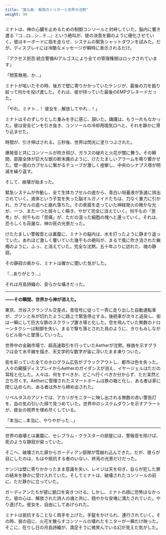 ```yaml
---
title: "第九章: 解放のトリガーと世界の沈黙"
weight: 90
---
```


ミナトは、神の心臓を止めるための制御コンソールと対峙していた。脳内に響き渡る『コ…ロ…シ…テ…』という絶叫が、彼の決意を鋼のように硬化させていく。彼はキーボードに指を走らせ、システムの緊急シャットダウンを試みた。だが、ディスプレイには冷酷なメッセージが瞬時に表示されるだけ。

『アクセス拒否:統合警備AIアルゴスにより全ての管理権限はロックされています』

「問答無用、か…」

ミナトが呟いたその時、後方で壁に寄りかかっていたケンジが、最後の力を振り絞って何かを投げ渡した。それは、彼が持っていた最後のEMPグレネードだった。

「やれ、ミナト…！ 彼女を…解放してやれ…！」

ミナトはそのずしりとした重みを手に感じ、頷いた。躊躇は、もう一片もなかった。彼は安全ピンを引き抜き、コンソールの冷却用吸気口へと、それを静かに滑り込ませた。

時間が、引き伸ばされる。三秒後、世界は閃光に塗りつぶされた。

爆発音と共にコンソールが吹き飛び、ガラスの破片と火花が闇に舞う。その瞬間、部屋全体が巨大な獣の断末魔のように、けたたましいアラームを鳴り響かせた。壁一面のカプセルに繋がるチューブが激しく痙攣し、中央のシナプス塔が明滅を繰り返す。

そして、崩壊が始まった。

緊急システムが作動し、全て生体カプセルの底から、青白い培養液が急速に排出されていく。液体という子宮を失った脳オルガノイドたちは、力なく重力に引かれ、カプセルの底へと崩れ落ちた。その表面を走っていた神経発火の微かな光が、一つ、また一つと弱々しく瞬き、やがて完全に消えていく。何千もの「思考」が、何千もの「苦痛」が、ただの湿った細胞の塊へと還っていく。それは、恐ろしくも荘厳な、神の死の光景だった。

けたたましい警報音とは裏腹に、ミナトの脳内は、水を打ったように静まり返っていた。あれほど激しく響いていた幾千もの絶叫が、まるで風に吹き消された蝋燭のように、ふっ、と消えていた。完全な沈黙。五十年ぶりに訪れた、魂の静寂。

その静寂の奥から、ミナトは確かに聞いた気がした。

『…ありがとう…』

それは月島詩織の、安らかな囁きだった。

***

**――その瞬間、世界から神が消えた。**

東京、渋谷スクランブル交差点。青信号に従って一斉に走り出した自動運転車が、プツンと糸が切れたように路上で緊急停止する。後続車が次々と追突し、街は一瞬にして巨大な鉄のスクラップ置き場と化した。空を飛んでいた無数のドローンタクシーは制御を失い、まるで撃ち落とされた鳥のように、きりもみしながらビル街へと墜落していった。

世界中の金融市場で、超高速取引を行っていたAetherが沈黙。株価を示すグラフは全て水平線を描き、天文学的な数字が宙に浮いたまま凍りついた。

街を彩っていた全てのホログラム広告がブラックアウトし、都市は色を失った。人々の網膜ディスプレイからAetherのガイダンスが消え、イヤージェルはただの耳栓と化した。人々は、何をすべきか、どこへ行くべきか分からず、ただ呆然と立ち尽くす。Aetherに管理されたスマートホームは鉄の箱と化し、ある者は家に閉じ込められ、ある者は外から締め出された。

リベルタスのアジトでは、アカリがモニターに映し出される無数の赤い警告灯を、血の気の引いた顔で見つめていた。世界中のシステムダウンを示すアラートが、彼女の視界を埋め尽くしている。

「本当に…本当に、やりやがった…」

***

世界の崩壊とは裏腹に、セレブラム・クラスターの部屋には、警報音を除けば、死のような静寂が戻っていた。

そこへ、破壊された扉からガーディアン部隊が雪崩れ込んできた。だが、彼らが目にしたのは、もはや抵抗する者のいない、終焉の光景だけだった。

ケンジは壁に寄りかかったまま意識を失い、レイジは天を仰ぎ、自らが犯した罪の結末を静かに受け入れていた。そしてミナトは、破壊されたコンソールの前に、ただ静かに立っていた。

ガーディアンたちが彼に銃口を突きつける。しかし、ミナトの顔に恐怖はなかった。彼の心は、解放された詩人の魂と共に、穏やかな安堵に満たされていた。やり遂げた。彼女を、自由にしてあげられた。

ミナトは抵抗することなく両手を上げた。手錠をかけられ、連行されていく。その時、彼の目に、火花を散らすコンソールの壊れたモニターが一瞬だけ映った。そこに、在りし日の月島詩織が、満足そうに微笑んでいる幻が見えた気がした。

